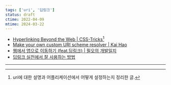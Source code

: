 ```yaml
---
tags: ['uri', '딥링크']
status: draft
ctime: 2022-04-09
mtime: 2024-03-22
---
```


- [Hyperlinking Beyond the Web | CSS-Tricks](https://css-tricks.com/hyperlinking-beyond-the-web/)[^144-1]
- [Make your own custom URI scheme resolver | Kai Hao](https://kaihao.dev/posts/Make-your-own-custom-URI-scheme-resolver)
- [웹에서 앱으로 이동하기 (feat.딥링크) | 필오의 개발일지](https://feel5ny.github.io/2019/09/22/Communication_001/)
- [딥링크 실전에서 잘 사용하는 방법](https://docs.tosspayments.com/blog/how-to-use-deep-links)

---

[^144-1]: uri에 대한 설명과 어플리케이션에서 어떻게 설정하는지 정리한 글.
